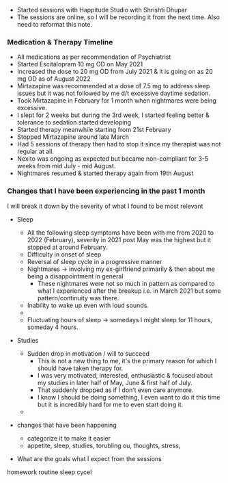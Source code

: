 - Started sessions with Happitude Studio with Shrishti Dhupar
- The sessions are online, so I will be recording it from the next time. Also need to reformat this note.



### Medication & Therapy Timeline
- All medications as per recommendation of Psychiatrist
- Started Escitalopram 10 mg OD on May 2021
- Increased the dose to 20 mg OD from July 2021 & it is going on as 20 mg OD as of August 2022
- Mirtazapine was recommended at a dose of 7.5 mg to address sleep issues but it was not followed by me d/t excessive daytime sedation.
- Took Mirtazapine in February for 1 month when nightmares were being excessive.
- I slept for 2 weeks but during the 3rd week, I started feeling better & tolerance to sedation started developing 
- Started therapy meanwhile starting from 21st February 
- Stopped Mirtazapine around late March
- Had 5 sessions of therapy then had to stop it since my therapist was not regular at all.
- Nexito was ongoing as expected but became non-compliant for 3-5 weeks from mid July - mid August.
- Nightmares resumed & started therapy again from 19th August 


### Changes that I have been experiencing in the past 1 month
I will break it down by the severity of what I found to be most relevant

- Sleep
	- All the following sleep symptoms have been with me from 2020 to 2022 (February), severity in 2021 post May was the highest but it stopped at around February. 
	- Difficulty in onset of sleep
	- Reversal of sleep cycle in a progressive manner 
	- Nightmares → involving my ex-girlfriend primarily & then about me being a disappointment in general
		- These nightmares were not so much in pattern as compared to what I experienced after the breakup i.e. in March 2021 but some pattern/continuity was there.
	- Inability to wake up even with loud sounds.
	- 
	- Fluctuating hours of sleep → somedays I might sleep for 11 hours, someday 4 hours.
- Studies
	- Sudden drop in motivation / will to succeed
		- This is not a new thing to me, it's the primary reason for which I should have taken therapy for.
		- I was very motivated, interested, enthusiastic & focused about my studies in later half of  May, June & first half of July.
		- That suddenly dropped as if I don’t even care anymore.
		- I know I should be doing something, I even want to do it this time but it is incredibly hard for me to even start doing it.
	-  





- changes that have been happening
	- categorize it to make it easier
	- appetite, sleep, studies, torubling ou, thoughts, stress, 
- What are the goals what I expect from the sessions



homework
routine
sleep cycel

